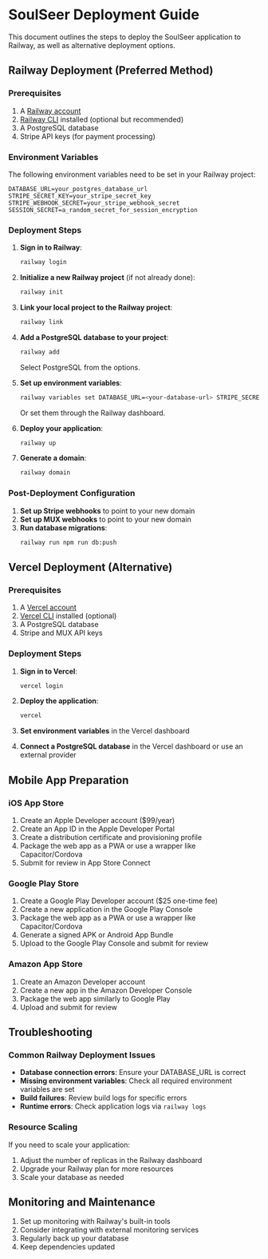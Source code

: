 # SoulSeer Deployment Guide

This document outlines the steps to deploy the SoulSeer application to Railway, as well as alternative deployment options.

## Railway Deployment (Preferred Method)

### Prerequisites

1. A [Railway account](https://railway.app/)
2. [Railway CLI](https://docs.railway.app/develop/cli) installed (optional but recommended)
3. A PostgreSQL database
4. Stripe API keys (for payment processing)

### Environment Variables

The following environment variables need to be set in your Railway project:

```
DATABASE_URL=your_postgres_database_url
STRIPE_SECRET_KEY=your_stripe_secret_key
STRIPE_WEBHOOK_SECRET=your_stripe_webhook_secret
SESSION_SECRET=a_random_secret_for_session_encryption
```

### Deployment Steps

1. **Sign in to Railway**:
   ```bash
   railway login
   ```

2. **Initialize a new Railway project** (if not already done):
   ```bash
   railway init
   ```

3. **Link your local project to the Railway project**:
   ```bash
   railway link
   ```

4. **Add a PostgreSQL database to your project**:
   ```bash
   railway add
   ```
   Select PostgreSQL from the options.

5. **Set up environment variables**:
   ```bash
   railway variables set DATABASE_URL=<your-database-url> STRIPE_SECRET_KEY=<your-stripe-key> ...
   ```
   Or set them through the Railway dashboard.

6. **Deploy your application**:
   ```bash
   railway up
   ```

7. **Generate a domain**:
   ```bash
   railway domain
   ```

### Post-Deployment Configuration

1. **Set up Stripe webhooks** to point to your new domain
2. **Set up MUX webhooks** to point to your new domain
3. **Run database migrations**:
   ```bash
   railway run npm run db:push
   ```

## Vercel Deployment (Alternative)

### Prerequisites

1. A [Vercel account](https://vercel.com/)
2. [Vercel CLI](https://vercel.com/docs/cli) installed (optional)
3. A PostgreSQL database
4. Stripe and MUX API keys

### Deployment Steps

1. **Sign in to Vercel**:
   ```bash
   vercel login
   ```

2. **Deploy the application**:
   ```bash
   vercel
   ```

3. **Set environment variables** in the Vercel dashboard

4. **Connect a PostgreSQL database** in the Vercel dashboard or use an external provider

## Mobile App Preparation

### iOS App Store

1. Create an Apple Developer account ($99/year)
2. Create an App ID in the Apple Developer Portal
3. Create a distribution certificate and provisioning profile
4. Package the web app as a PWA or use a wrapper like Capacitor/Cordova
5. Submit for review in App Store Connect

### Google Play Store

1. Create a Google Play Developer account ($25 one-time fee)
2. Create a new application in the Google Play Console
3. Package the web app as a PWA or use a wrapper like Capacitor/Cordova
4. Generate a signed APK or Android App Bundle
5. Upload to the Google Play Console and submit for review

### Amazon App Store

1. Create an Amazon Developer account
2. Create a new app in the Amazon Developer Console
3. Package the web app similarly to Google Play
4. Upload and submit for review

## Troubleshooting

### Common Railway Deployment Issues

- **Database connection errors**: Ensure your DATABASE_URL is correct
- **Missing environment variables**: Check all required environment variables are set
- **Build failures**: Review build logs for specific errors
- **Runtime errors**: Check application logs via `railway logs`

### Resource Scaling

If you need to scale your application:

1. Adjust the number of replicas in the Railway dashboard
2. Upgrade your Railway plan for more resources
3. Scale your database as needed

## Monitoring and Maintenance

1. Set up monitoring with Railway's built-in tools
2. Consider integrating with external monitoring services
3. Regularly back up your database
4. Keep dependencies updated

